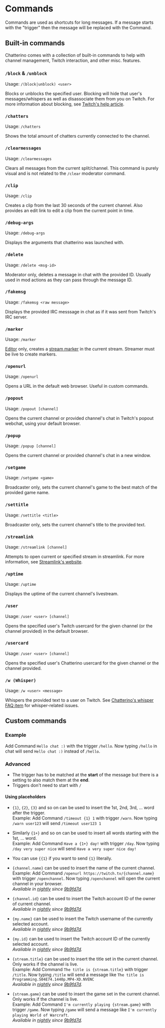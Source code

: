 # Commands

Commands are used as shortcuts for long messages. If a message starts with the "trigger" then the message will be replaced with the Command.

## Built-in commands

Chatterino comes with a collection of built-in commands to help with channel management, Twitch interaction, and other misc. features.

### `/block` & `/unblock`

Usage: `/(block|unblock) <user>` 

Blocks or unblocks the specified user. Blocking will hide that user's messages/whispers as well as disassociate them from you on Twitch. For more information about blocking, see [Twitch's help article](https://help.twitch.tv/s/article/how-to-manage-harassment-in-chat?language=en_US#BlockWhispersandMessagesfromStrangers).

### `/chatters`

Usage: `/chatters`

Shows the total amount of chatters currently connected to the channel.

### `/clearmessages`

Usage: `/clearmessages`

Clears all messages from the current split/channel. This command is purely visual and is not related to the `/clear` moderator command. 

### `/clip`

Usage: `/clip`

Creates a clip from the last 30 seconds of the current channel. Also provides an edit link to edit a clip from the current point in time.

### `/debug-args`

Usage: `/debug-args`

Displays the arguments that chatterino was launched with.

### `/delete`

Usage: `/delete <msg-id>`

Moderator only, deletes a message in chat with the provided ID. Usually used in mod actions as they can pass through the message ID.

### `/fakemsg`

Usage: `/fakemsg <raw message>`

Displays the provided IRC messsage in chat as if it was sent from Twitch's IRC server.
### `/marker`

Usage: `/marker`

[Editor](https://help.twitch.tv/s/article/Managing-Roles-for-your-Channel#types) only, creates a [stream marker](https://help.twitch.tv/s/article/creating-highlights-and-stream-markers?language=en_US#markers) in the current stream. Streamer must be live to create markers.

### `/openurl`

Usage: `/openurl`

Opens a URL in the default web browser. Useful in custom commands.

### `/popout`

Usage: `/popout [channel]`

Opens the current channel or provided channel's chat in Twitch's popout webchat, using your default browser.

### `/popup`

Usage: `/popup [channel]`

Opens the current channel or provided channel's chat in a new window.

### `/setgame`

Usage: `/setgame <game>`

Broadcaster only, sets the current channel's game to the best match of the provided game name.

### `/settitle`

Usage: `/settitle <title>`

Broadcaster only, sets the current channel's title to the provided text.

### `/streamlink`

Usage: `/streamlink [channel]`

Attempts to open current or specified stream in streamlink. For more information, see [Streamlink's website](https://streamlink.github.io/).

### `/uptime`

Usage: `/uptime`

Displays the uptime of the current channel's livestream.

### `/user`

Usage: `/user <user> [channel]`

Opens the specified user's Twitch usercard for the given channel (or the channel provided) in the default browser.

### `/usercard`

Usage: `/user <user> [channel]`

Opens the specified user's Chatterino usercard for the given channel or the channel provided.

### `/w (Whisper)`

Usage: `/w <user> <message>`

Whispers the provided text to a user on Twitch. See [Chatterino's whisper FAQ item](https://wiki.chatterino.com/Help/#i-am-unable-to-send-whispers-from-chatterino) for whisper-related issues.

## Custom commands

### Example

Add Command `Hello chat :)` with the trigger `/hello`. Now typing `/hello` in chat will send `Hello chat :)` instead of `/hello`.

### Advanced

- The trigger has to be matched at the **start** of the message but there is a setting to also match them at the **end**.
- Triggers don't need to start with `/`

#### Using placeholders

- `{1}`, `{2}`, `{3}` and so on can be used to insert the 1st, 2nd, 3rd, ... word after the trigger.  
  Example: Add Command `/timeout {1} 1` with trigger `/warn`. Now typing `/warn user123` will send `/timeout user123 1`

- Similarly `{1+}` and so on can be used to insert all words starting with the 1st, ... word.  
  Example: Add Command `Have a {1+} day!` with trigger `/day`. Now typing `/day very super nice` will send `Have a very super nice day!`

- You can use `{{1}` if you want to send `{1}` literally.

- `{channel.name}` can be used to insert the name of the current channel.  
  Example: Add Command `/openurl https://twitch.tv/{channel.name}` with trigger `/openchannel`. Now typing `/openchannel` will open the current channel in your browser.  
  _Available in [nightly][nightly] since [9b9fd7d][com1]._

- `{channel.id}` can be used to insert the Twitch account ID of the owner of current channel.  
  _Available in [nightly][nightly] since [9b9fd7d][com1]._

- `{my.name}` can be used to insert the Twitch username of the currently selected account.  
  _Available in [nightly][nightly] since [9b9fd7d][com1]._

- `{my.id}` can be used to insert the Twitch account ID of the currently selected account.  
  _Available in [nightly][nightly] since [9b9fd7d][com1]._

- `{stream.title}` can be used to insert the title set in the current channel. Only works if the channel is live.  
  Example: Add Command `The title is {stream.title}` with trigger `/title`. Now typing `/title` will send a message like `The title is Programming.S04E74.1440p.MP4-XD.NVENC`  
  _Available in [nightly][nightly] since [9b9fd7d][com1]._

- `{stream.game}` can be used to insert the game set in the current channel. Only works if the channel is live.  
  Example: Add Command `I'm currently playing {stream.game}` with trigger `/game`. Now typing `/game` will send a message like `I'm currently playing World of Warcraft`.  
  _Available in [nightly][nightly] since [9b9fd7d][com1]._

[nightly]: ../Help/#what-is-nightly-and-how-to-use-install-it
[com1]: https://github.com/Chatterino/chatterino2/commit/9b9fd7d403a0b3bd047ba7134de158c4e2fecbc7
